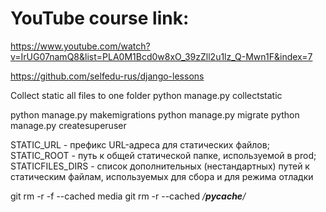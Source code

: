 # YouTube course link:

https://www.youtube.com/watch?v=IrUG07namQ8&list=PLA0M1Bcd0w8xO_39zZll2u1lz_Q-Mwn1F&index=7

https://github.com/selfedu-rus/django-lessons


Collect static all files to one folder
python manage.py collectstatic

python manage.py makemigrations
python manage.py migrate
python manage.py createsuperuser

STATIC_URL - префикс URL-адреса для статических файлов;
STATIC_ROOT - путь к общей статической папке, используемой в prod;
STATICFILES_DIRS - список дополнительных (нестандартных) путей к статическим файлам, используемых для сбора и для режима отладки

git rm -r -f --cached media
git rm -r --cached */__pycache__/*